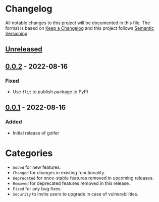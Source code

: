 # Changelog
All notable changes to this project will be documented in this file.
The format is based on [Keep a Changelog](http://keepachangelog.com/) and this project follows [Semantic Versioning](http://semver.org/).

## [Unreleased]

## [0.0.2] - 2022-08-16
### Fixed
- Use `flit` to publish package to PyPI

## [0.0.1] - 2022-08-16
### Added
- Initial release of goifer



# Categories
- `Added` for new features.
- `Changed` for changes in existing functionality.
- `Deprecated` for once-stable features removed in upcoming releases.
- `Removed` for deprecated features removed in this release.
- `Fixed` for any bug fixes.
- `Security` to invite users to upgrade in case of vulnerabilities.

[Unreleased]: https://github.com/metaodi/goifer/compare/v0.0.1...HEAD
[0.0.2]: https://github.com/metaodi/goifer/compare/v0.0.1...0.0.2
[0.0.1]: https://github.com/metaodi/goifer/releases/tag/v0.0.1
